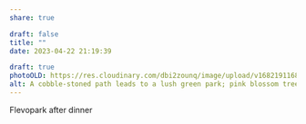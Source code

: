 ```yaml
---
share: true

draft: false
title: ""
date: 2023-04-22 21:19:39

draft: true
photoOLD: https://res.cloudinary.com/dbi2zounq/image/upload/v1682191168/pjpsjfdhzwb11zi4219g.jpg
alt: A cobble-stoned path leads to a lush green park; pink blossom trees hang overhead.
---
```


Flevopark after dinner
